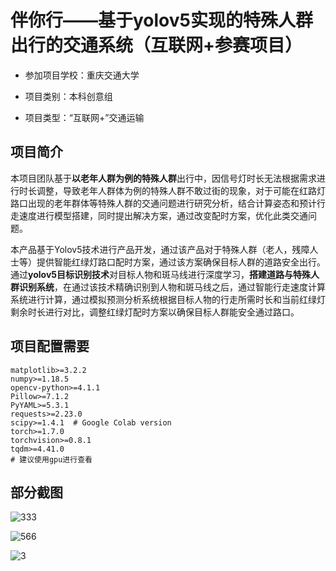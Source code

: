 # 伴你行——基于yolov5实现的特殊人群出行的交通系统（互联网+参赛项目）

* 参加项目学校：重庆交通大学

* 项目类别：本科创意组

* 项目类型：“互联网+”交通运输

  

## 项目简介

本项目团队基于**以老年人群为例的特殊人群**出行中，因信号灯时长无法根据需求进行时长调整，导致老年人群体为例的特殊人群不敢过街的现象，对于可能在红路灯路口出现的老年群体等特殊人群的交通问题进行研究分析，结合计算姿态和预计行走速度进行模型搭建，同时提出解决方案，通过改变配时方案，优化此类交通问题。

本产品基于Yolov5技术进行产品开发，通过该产品对于特殊人群（老人，残障人士等）提供智能红绿灯路口配时方案，通过该方案确保目标人群的道路安全出行。通过**yolov5目标识别技术**对目标人物和斑马线进行深度学习，**搭建道路与特殊人群识别系统**，在通过该技术精确识别到人物和斑马线之后，通过智能行走速度计算系统进行计算，通过模拟预测分析系统根据目标人物的行走所需时长和当前红绿灯剩余时长进行对比，调整红绿灯配时方案以确保目标人群能安全通过路口。

## 项目配置需要

```
matplotlib>=3.2.2
numpy>=1.18.5
opencv-python>=4.1.1
Pillow>=7.1.2
PyYAML>=5.3.1
requests>=2.23.0
scipy>=1.4.1  # Google Colab version
torch>=1.7.0
torchvision>=0.8.1
tqdm>=4.41.0
# 建议使用gpu进行查看
```

## 部分截图

![333](https://gitee.com/shuliang123/markdown-tip/raw/master/333.png)



![566](https://gitee.com/shuliang123/markdown-tip/raw/master/566.png)



![3](https://gitee.com/shuliang123/markdown-tip/raw/master/2111.png)

